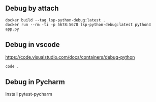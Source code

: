 ## Debug by attach

```
docker build --tag lsp-python-debug:latest .
docker run --rm -ti -p 5678:5678 lsp-python-debug:latest python3 app.py
```

## Debug in vscode

https://code.visualstudio.com/docs/containers/debug-python

```
code .
```

## Debug in Pycharm

Install pytest-pycharm
